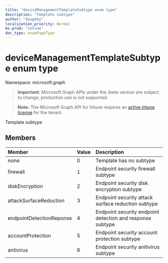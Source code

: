```yaml
---
title: "deviceManagementTemplateSubtype enum type"
description: "Template subtype"
author: "dougeby"
localization_priority: Normal
ms.prod: "intune"
doc_type: enumPageType
---
```


# deviceManagementTemplateSubtype enum type

Namespace: microsoft.graph

> **Important:** Microsoft Graph APIs under the /beta version are subject to change; production use is not supported.

> **Note:** The Microsoft Graph API for Intune requires an [active Intune license](https://go.microsoft.com/fwlink/?linkid=839381) for the tenant.

Template subtype

## Members
|Member|Value|Description|
|:---|:---|:---|
|none|0|Template has no subtype|
|firewall|1|Endpoint security firewall subtype|
|diskEncryption|2|Endpoint security disk encryption subtype|
|attackSurfaceReduction|3|Endpoint security attack surface reduction subtype|
|endpointDetectionReponse|4|Endpoint security endpoint detection and response subtype|
|accountProtection|5|Endpoint security account protection subtype|
|antivirus|6|Endpoint security anitivirus subtype|






